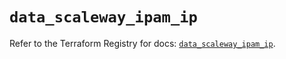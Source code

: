 # `data_scaleway_ipam_ip`

Refer to the Terraform Registry for docs: [`data_scaleway_ipam_ip`](https://registry.terraform.io/providers/scaleway/scaleway/2.59.0/docs/data-sources/ipam_ip).
